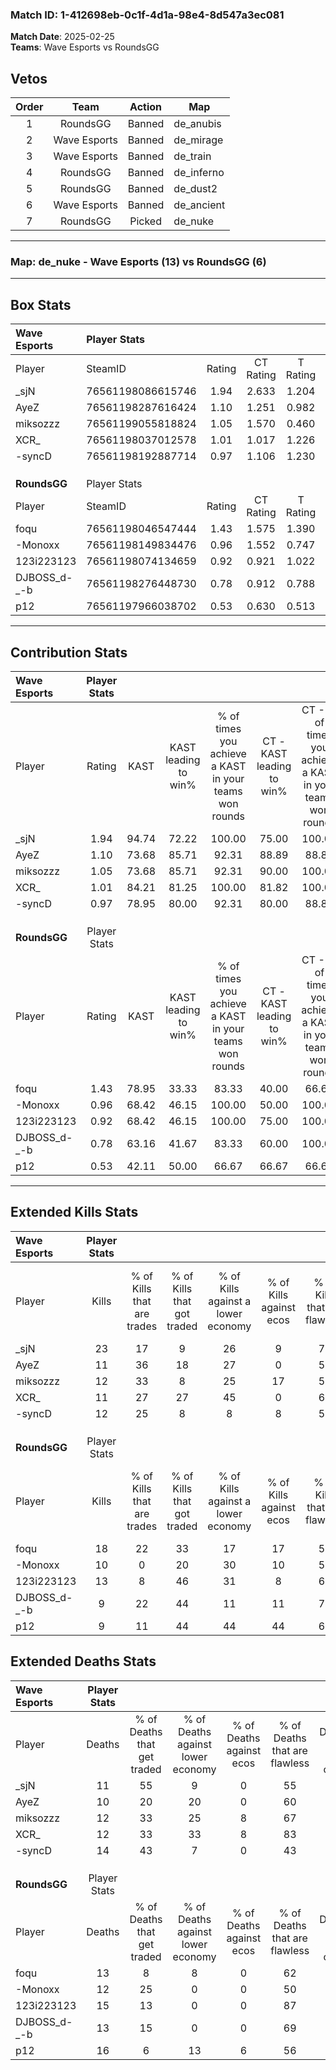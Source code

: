 ### Match ID: 1-412698eb-0c1f-4d1a-98e4-8d547a3ec081  
**Match Date**: 2025-02-25  
**Teams**: Wave Esports vs RoundsGG  

## Vetos  

| Order | Team | Action | Map |
| :---: | :--: | :----: | --- |
| 1 | RoundsGG | Banned | de_anubis |
| 2 | Wave Esports | Banned | de_mirage |
| 3 | Wave Esports | Banned | de_train |
| 4 | RoundsGG | Banned | de_inferno |
| 5 | RoundsGG | Banned | de_dust2 |
| 6 | Wave Esports | Banned | de_ancient |
| 7 | RoundsGG | Picked | de_nuke |

---  

### **Map**: de_nuke - Wave Esports (13) vs RoundsGG (6)  
---  

## Box Stats  

| **Wave Esports** | Player Stats      |        |           |          |       |       |       |         |        |      |     |
| :- | :- | :-: | :-: | :-: | :-: | :-: | :-: | :-: | :-: | :-: | :-: |
| Player           | SteamID           | Rating | CT Rating | T Rating | KAST  |  ADR  | Kills | Assists | Deaths | K/D  | HS% |
| _sjN             | 76561198086615746 |  1.94  |   2.633   |  1.204   | 94.74 | 130.0 |  23   |    6    |   11   | 2.09 | 47  |
| AyeZ             | 76561198287616424 |  1.10  |   1.251   |  0.982   | 73.68 | 78.2  |  11   |    5    |   10   | 1.10 | 54  |
| miksozzz         | 76561199055818824 |  1.05  |   1.570   |  0.460   | 73.68 | 65.1  |  12   |    6    |   12   | 1.00 | 25  |
| XCR_             | 76561198037012578 |  1.01  |   1.017   |  1.226   | 84.21 | 49.9  |  11   |    2    |   12   | 0.92 | 63  |
| -syncD           | 76561198192887714 |  0.97  |   1.106   |  1.230   | 78.95 | 53.2  |  12   |    1    |   14   | 0.86 | 33  |
|                  |                   |        |           |          |       |       |       |         |        |      |     |
|                  |                   |        |           |          |       |       |       |         |        |      |     |
|                  |                   |        |           |          |       |       |       |         |        |      |     |
| **RoundsGG**     | Player Stats      |        |           |          |       |       |       |         |        |      |     |
| Player           | SteamID           | Rating | CT Rating | T Rating | KAST  |  ADR  | Kills | Assists | Deaths | K/D  | HS% |
| foqu             | 76561198046547444 |  1.43  |   1.575   |  1.390   | 78.95 | 102.5 |  18   |    2    |   13   | 1.38 | 72  |
| -Monoxx          | 76561198149834476 |  0.96  |   1.552   |  0.747   | 68.42 | 79.4  |  10   |    5    |   12   | 0.83 | 50  |
| 123i223123       | 76561198074134659 |  0.92  |   0.921   |  1.022   | 68.42 | 59.7  |  13   |    0    |   15   | 0.87 | 69  |
| DJBOSS_d-_-b     | 76561198276448730 |  0.78  |   0.912   |  0.788   | 63.16 | 64.2  |   9   |    1    |   13   | 0.69 | 88  |
| p12              | 76561197966038702 |  0.53  |   0.630   |  0.513   | 42.11 | 58.7  |   9   |    2    |   16   | 0.56 | 55  |
---  

## Contribution Stats  

| **Wave Esports** | Player Stats |       |                      |                                                        |                           |                                                             |                          |                                                            |
| :- | :-: | :-: | :-: | :-: | :-: | :-: | :-: | :-: |
| Player           |    Rating    | KAST  | KAST leading to win% | % of times you achieve a KAST in your teams won rounds | CT - KAST leading to win% | CT - % of times you achieve a KAST in your teams won rounds | T - KAST leading to win% | T - % of times you achieve a KAST in your teams won rounds |
| _sjN             |     1.94     | 94.74 |        72.22         |                         100.00                         |           75.00           |                           100.00                            |          66.67           |                           100.00                           |
| AyeZ             |     1.10     | 73.68 |        85.71         |                         92.31                          |           88.89           |                            88.89                            |          80.00           |                           100.00                           |
| miksozzz         |     1.05     | 73.68 |        85.71         |                         92.31                          |           90.00           |                           100.00                            |          75.00           |                           75.00                            |
| XCR_             |     1.01     | 84.21 |        81.25         |                         100.00                         |           81.82           |                           100.00                            |          80.00           |                           100.00                           |
| -syncD           |     0.97     | 78.95 |        80.00         |                         92.31                          |           80.00           |                            88.89                            |          80.00           |                           100.00                           |
|                  |              |       |                      |                                                        |                           |                                                             |                          |                                                            |
|                  |              |       |                      |                                                        |                           |                                                             |                          |                                                            |
|                  |              |       |                      |                                                        |                           |                                                             |                          |                                                            |
| **RoundsGG**     | Player Stats |       |                      |                                                        |                           |                                                             |                          |                                                            |
| Player           |    Rating    | KAST  | KAST leading to win% | % of times you achieve a KAST in your teams won rounds | CT - KAST leading to win% | CT - % of times you achieve a KAST in your teams won rounds | T - KAST leading to win% | T - % of times you achieve a KAST in your teams won rounds |
| foqu             |     1.43     | 78.95 |        33.33         |                         83.33                          |           40.00           |                            66.67                            |          30.00           |                           100.00                           |
| -Monoxx          |     0.96     | 68.42 |        46.15         |                         100.00                         |           50.00           |                           100.00                            |          42.86           |                           100.00                           |
| 123i223123       |     0.92     | 68.42 |        46.15         |                         100.00                         |           75.00           |                           100.00                            |          33.33           |                           100.00                           |
| DJBOSS_d-_-b     |     0.78     | 63.16 |        41.67         |                         83.33                          |           60.00           |                           100.00                            |          28.57           |                           66.67                            |
| p12              |     0.53     | 42.11 |        50.00         |                         66.67                          |           66.67           |                            66.67                            |          40.00           |                           66.67                            |
---  

## Extended Kills Stats  

| **Wave Esports** | Player Stats |                            |                            |                                    |                         |                              |                                 |                                       |                    |           |
| :- | :-: | :-: | :-: | :-: | :-: | :-: | :-: | :-: | :-: | :-: |
| Player           |    Kills     | % of Kills that are trades | % of Kills that got traded | % of Kills against a lower economy | % of Kills against ecos | % of Kills that are flawless | % of Kills that are close duels | % of Kills that are assisted by flash | Pistol Round Kills | AWP Kills |
| _sjN             |      23      |             17             |             9              |                 26                 |            9            |              78              |                4                |                   4                   |         1          |     0     |
| AyeZ             |      11      |             36             |             18             |                 27                 |            0            |              55              |                9                |                   9                   |         3          |     0     |
| miksozzz         |      12      |             33             |             8              |                 25                 |           17            |              58              |                0                |                   0                   |         0          |     7     |
| XCR_             |      11      |             27             |             27             |                 45                 |            0            |              64              |                0                |                   0                   |         4          |     1     |
| -syncD           |      12      |             25             |             8              |                 8                  |            8            |              58              |                8                |                   0                   |         0          |     0     |
|                  |              |                            |                            |                                    |                         |                              |                                 |                                       |                    |           |
|                  |              |                            |                            |                                    |                         |                              |                                 |                                       |                    |           |
|                  |              |                            |                            |                                    |                         |                              |                                 |                                       |                    |           |
| **RoundsGG**     | Player Stats |                            |                            |                                    |                         |                              |                                 |                                       |                    |           |
| Player           |    Kills     | % of Kills that are trades | % of Kills that got traded | % of Kills against a lower economy | % of Kills against ecos | % of Kills that are flawless | % of Kills that are close duels | % of Kills that are assisted by flash | Pistol Round Kills | AWP Kills |
| foqu             |      18      |             22             |             33             |                 17                 |           17            |              50              |                6                |                   0                   |         2          |     5     |
| -Monoxx          |      10      |             0              |             20             |                 30                 |           10            |              50              |               20                |                   0                   |         1          |     0     |
| 123i223123       |      13      |             8              |             46             |                 31                 |            8            |              62              |               23                |                   0                   |         2          |     0     |
| DJBOSS_d-_-b     |      9       |             22             |             44             |                 11                 |           11            |              78              |                0                |                   0                   |         3          |     0     |
| p12              |      9       |             11             |             44             |                 44                 |           44            |              67              |                0                |                   0                   |         0          |     0     |
## Extended Deaths Stats  

| **Wave Esports** | Player Stats |                             |                                   |                          |                               |                            |                           |               |
| :- | :-: | :-: | :-: | :-: | :-: | :-: | :-: | :-: |
| Player           |    Deaths    | % of Deaths that get traded | % of Deaths against lower economy | % of Deaths against ecos | % of Deaths that are flawless | % of Deaths that are close | % of Deaths while blinded | Deaths to AWP |
| _sjN             |      11      |             55              |                 9                 |            0             |              55               |             0              |             0             |       0       |
| AyeZ             |      10      |             20              |                20                 |            0             |              60               |             20             |             0             |       1       |
| miksozzz         |      12      |             33              |                25                 |            8             |              67               |             17             |             0             |       3       |
| XCR_             |      12      |             33              |                33                 |            8             |              83               |             8              |             0             |       1       |
| -syncD           |      14      |             43              |                 7                 |            0             |              43               |             7              |             0             |       0       |
|                  |              |                             |                                   |                          |                               |                            |                           |               |
|                  |              |                             |                                   |                          |                               |                            |                           |               |
|                  |              |                             |                                   |                          |                               |                            |                           |               |
| **RoundsGG**     | Player Stats |                             |                                   |                          |                               |                            |                           |               |
| Player           |    Deaths    | % of Deaths that get traded | % of Deaths against lower economy | % of Deaths against ecos | % of Deaths that are flawless | % of Deaths that are close | % of Deaths while blinded | Deaths to AWP |
| foqu             |      13      |              8              |                 8                 |            0             |              62               |             15             |             0             |       3       |
| -Monoxx          |      12      |             25              |                 0                 |            0             |              50               |             8              |             0             |       2       |
| 123i223123       |      15      |             13              |                 0                 |            0             |              87               |             0              |             0             |       1       |
| DJBOSS_d-_-b     |      13      |             15              |                 0                 |            0             |              69               |             0              |            15             |       0       |
| p12              |      16      |              6              |                13                 |            6             |              56               |             0              |             0             |       2       |

